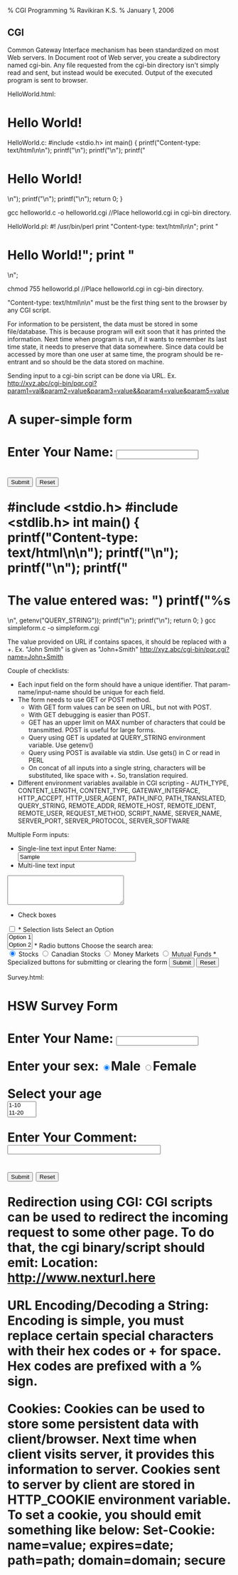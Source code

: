 % CGI Programming
% Ravikiran K.S.
% January 1, 2006

## CGI

Common Gateway Interface mechanism has been standardized on most Web servers. In Document root of Web server, you create a subdirectory named cgi-bin. Any file requested from the cgi-bin directory isn't simply read and sent, but instead would be executed. Output of the executed program is sent to browser.

HelloWorld.html:
<html>
  <body>
     <h1>Hello World!</h1>
  </body>
</html>

HelloWorld.c:
#include <stdio.h>
int main()
{
  printf("Content-type: text/html\n\n");
  printf("<html>\n");
  printf("<body>\n");
  printf("<h1>Hello World!</h1>\n");
  printf("</body>\n");
  printf("</html>\n");
  return 0;
}

gcc helloworld.c -o helloworld.cgi		//Place helloworld.cgi in cgi-bin directory.

HelloWorld.pl:
#! /usr/bin/perl
print "Content-type: text/html\n\n";
print "<html><body><h1>Hello World!";
print "</h1></body></html>\n";

chmod 755 helloworld.pl					//Place helloworld.cgi in cgi-bin directory.

"Content-type: text/html\n\n" must be the first thing sent to the browser by any CGI script.

For information to be persistent, the data must be stored in some file/database. This is because program will exit soon that it has printed the information. Next time when program is run, if it wants to remember its last time state, it needs to preserve that data somewhere. Since data could be accessed by more than one user at same time, the program should be re-entrant and so should be the data stored on machine.

Sending input to a cgi-bin script can be done via URL. Ex.
http://xyz.abc/cgi-bin/pqr.cgi?param1=val&param2=value&param3=value&&param4=value&param5=value

<html>
<body>
  <h1>A super-simple form<h1>
  <FORM METHOD=GET ACTION="http://www.howstuffworks.com/cgi-bin/simpleform.cgi">
  Enter Your Name:
  <input name="Name" size=20 maxlength=50>
  <P>
  <INPUT TYPE=submit value="Submit">
  <INPUT TYPE=reset value="Reset">
  </FORM>
</body>
</html>

#include <stdio.h>
#include <stdlib.h>
int main()
{
  printf("Content-type: text/html\n\n");
  printf("<html>\n");
  printf("<body>\n");
  printf("<h1>The value entered was: ")
  printf("%s</h1>\n", getenv("QUERY_STRING"));
  printf("</body>\n");
  printf("</html>\n");
  return 0;
}
gcc simpleform.c -o simpleform.cgi

The value provided on URL if contains spaces, it should be replaced with a +. Ex. "John Smith" is given as "John+Smith"
http://xyz.abc/cgi-bin/pqr.cgi?name=John+Smith

Couple of checklists:
* Each input field on the form should have a unique identifier. That param-name/input-name should be unique for each field.
* The form needs to use GET or POST method.
	* With GET form values can be seen on URL, but not with POST.
	* With GET debugging is easier than POST.
	* GET has an upper limit on MAX number of characters that could be transmitted. POST is useful for large forms.
	* Query using GET is updated at QUERY_STRING environment variable. Use getenv()
	* Query using POST is available via stdin. Use gets() in C or read in PERL
	* On concat of all inputs into a single string, characters will be substituted, like space with +. So, translation required.
* Different environment variables available in CGI scripting - AUTH_TYPE, CONTENT_LENGTH, CONTENT_TYPE, GATEWAY_INTERFACE, HTTP_ACCEPT, HTTP_USER_AGENT, PATH_INFO, PATH_TRANSLATED, QUERY_STRING, REMOTE_ADDR, REMOTE_HOST, REMOTE_IDENT, REMOTE_USER, REQUEST_METHOD, SCRIPT_NAME, SERVER_NAME, SERVER_PORT, SERVER_PROTOCOL, SERVER_SOFTWARE

Multiple Form inputs:
* Single-line text input
Enter Name: <input name="Name" size=30 maxlength=50 value="Sample">
* Multi-line text input
<textarea name="Company Address" cols=30 rows=4></textarea>
* Check boxes
<input type=checkbox name="Include" value=1>
* Selection lists
Select an Option<br>
<SELECT size=2 NAME="Option">
    <OPTION> Option 1
    <OPTION> Option 2
    <OPTION> Option 3
    <OPTION> Option 4
</SELECT>
* Radio buttons
Choose the search area:<br>
<input type=radio CHECKED name=universe value=US-STOCK> Stocks
<input type=radio name=universe value=CA-STOCK> Canadian Stocks
<input type=radio name=universe value=MMF> Money Markets
<input type=radio name=universe value=MUTUAL> Mutual Funds
* Specialized buttons for submitting or clearing the form
<INPUT TYPE=submit value="Submit">
<INPUT TYPE=reset value="Reset">

Survey.html:
<html>
  <body>
    <h1>HSW Survey Form<h1>
    <FORM METHOD=POST ACTION="http://www.howstuffworks.com/cgi-bin/survey.cgi">
    Enter Your Name:
    <input name="Name" size=20 maxlength=50>
    <P>Enter your sex:
    <input type=radio CHECKED name=sex value=MALE>Male
    <input type=radio name=sex value=FEMALE>Female
    <P>Select your age<br>
    <SELECT size=2 NAME=age>
      <OPTION> 1-10
      <OPTION> 11-20
      <OPTION> 21-30
      <OPTION> 31-40
      <OPTION> 41-50
      <OPTION> 51-60
      <OPTION> 61 and up
    </SELECT>
    <P>Enter Your Comment:
    <input name="Name" size=40 maxlength=100>
    <P>
    <INPUT TYPE=submit value="Submit">
    <INPUT TYPE=reset value="Reset">
    </FORM>
  </body>
</html>

Redirection using CGI:
CGI scripts can be used to redirect the incoming request to some other page. To do that, the cgi binary/script should emit:
Location: http://www.nexturl.here

URL Encoding/Decoding a String:
Encoding is simple, you must replace certain special characters with their hex codes or + for space. Hex codes are prefixed with a % sign.

Cookies:
Cookies can be used to store some persistent data with client/browser. Next time when client visits server, it provides this information to server. Cookies sent to server by client are stored in HTTP_COOKIE environment variable. To set a cookie, you should emit something like below:
Set-Cookie: name=value; expires=date; path=path; domain=domain; secure

